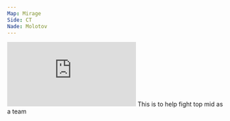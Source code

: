```yaml
---
Map: Mirage
Side: CT
Nade: Molotov
---
```


<iframe class="grenLineUp" src="https://www.youtube.com/embed/Xvgw4he7jn5vxKj4" title="" frameBorder="0"   allow="accelerometer; autoplay; clipboard-write; encrypted-media; gyroscope; picture-in-picture; web-share"  allowFullScreen></iframe>
This is to help fight top mid as a team 